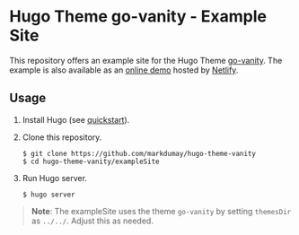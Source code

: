 # Hugo Theme go-vanity - Example Site

This repository offers an example site for the Hugo Theme [go-vanity](https://github.com/markdumay/hugo-theme-vanity). The example is also available as an [online demo][demo] hosted by [Netlify][netlify_url].

## Usage

1. Install Hugo (see [quickstart][hugo_quickstart]).
2. Clone this repository.

    ```console
    $ git clone https://github.com/markdumay/hugo-theme-vanity
    $ cd hugo-theme-vanity/exampleSite
    ```
3. Run Hugo server.

    ```console
    $ hugo server
    ```

> **Note**: The exampleSite uses the theme `go-vanity` by setting `themesDir` as `../../`. Adjust this as needed.

<!-- MARKDOWN PUBLIC LINKS -->
[hugo_quickstart]: https://gohugo.io/getting-started/quick-start/
[netlify_url]: https://www.netlify.com

<!-- MARKDOWN MAINTAINED LINKS -->
[demo]: https://go-vanity-demo.markdumay.org/
